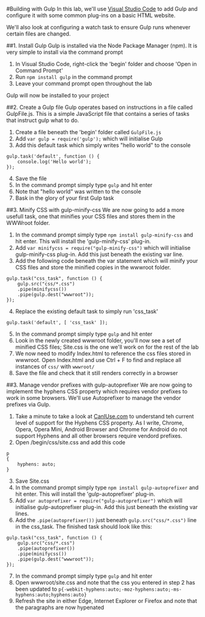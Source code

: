 #Building with Gulp
In this lab, we'll use [Visual Studio Code](https://code.visualstudio.com/) to add Gulp and configure it with some common plug-ins on a basic HTML website.

We'll also look at configuring a watch task to ensure Gulp runs whenever certain files are changed.

##1. Install Gulp
Gulp is installed via the Node Package Manager (npm). It is very simple to install via the command prompt

1. In Visual Studio Code, right-click the 'begin' folder and choose 'Open in Command Prompt'
1. Run `npm install gulp` in the command prompt
1. Leave your command prompt open throughout the lab

Gulp will now be installed to your project

##2. Create a Gulp file
Gulp operates based on instructions in a file called GulpFile.js. This is a simple JavaScript file that contains a series of tasks that instruct gulp what to do.

1. Create a file beneath the 'begin' folder called `GulpFile.js`
2. Add `var gulp = require('gulp');` which will initialise Gulp
3. Add this default task which simply writes "hello world" to the console
```
gulp.task('default', function () {
	console.log('Hello world');
});
```
4. Save the file
5. In the command prompt simply type `gulp` and hit enter
6. Note that "hello world" was written to the console
7. Bask in the glory of your first Gulp task

##3. Minify CSS with gulp-minify-css
We are now going to add a more usefull task, one that minifies your CSS files and stores them in the WWWroot folder.

1. In the command prompt simply type `npm install gulp-minify-css` and hit enter. This will install the 'gulp-minify-css' plug-in.
2. Add `var minifycss = require("gulp-minify-css")` which will initialise gulp-minify-css plug-in. Add this just beneath the existing var line.
3. Add the following code beneath the var statement which will minify your CSS files and store the minified copies in the wwwroot folder.
```
gulp.task("css_task", function () {
	gulp.src("css/*.css")
	.pipe(minifycss())
	.pipe(gulp.dest("wwwroot"));
});
```
4. Replace the existing default task to simply run 'css_task'
```
gulp.task('default', [ 'css_task' ]);
```
5. In the command prompt simply type `gulp` and hit enter
6. Look in the newly created wwwroot folder, you'll now see a set of minified CSS files; Site.css is the one we'll work on for the rest of the lab
7. We now need to modify Index.html to reference the css files stored in wwwroot. Open Index.html and use Ctrl + F to find and replace all instances of `css/` with `wwwroot/`
8. Save the file and check that it still renders correctly in a browser

##3. Manage vendor prefixes with gulp-autoprefixer
We are now going to implement the hyphens CSS property which requires vendor prefixes to work in some browsers. We'll use Autoprefixer to manage the vendor prefixes via Gulp.

1. Take a minute to take a look at [CanIUse.com](http://caniuse.com/#search=hyphens) to understand teh current level of support for the Hyphens CSS property. As I write, Chrome, Opera, Opera Mini, Android Browser and Chrome for Android do not support Hyphens and all other browsers require vendord prefixes.
2. Open /begin/css/site.css and add this code
```
p
{
	hyphens: auto;
}
```
3. Save Site.css
4. In the command prompt simply type `npm install gulp-autoprefixer` and hit enter. This will install the 'gulp-autoprefixer' plug-in.
5. Add `var autoprefixer = require("gulp-autoprefixer")` which will initialise gulp-autoprefixer plug-in. Add this just beneath the existing var lines.
6. Add the `.pipe(autoprefixer())` just beneath `gulp.src("css/*.css")` line in the css_task. The finished task should look like this:
```
gulp.task("css_task", function () {
	gulp.src("css/*.css")
	.pipe(autoprefixer())
	.pipe(minifycss())
	.pipe(gulp.dest("wwwroot"));
});
```
7. In the command prompt simply type `gulp` and hit enter
8. Open wwwroot/site.css and note that the css you entered in step 2 has been updated to `p{-webkit-hyphens:auto;-moz-hyphens:auto;-ms-hyphens:auto;hyphens:auto}`
9. Refresh the site in either Edge, Internet Explorer or Firefox and note that the paragraphs are now hypenated